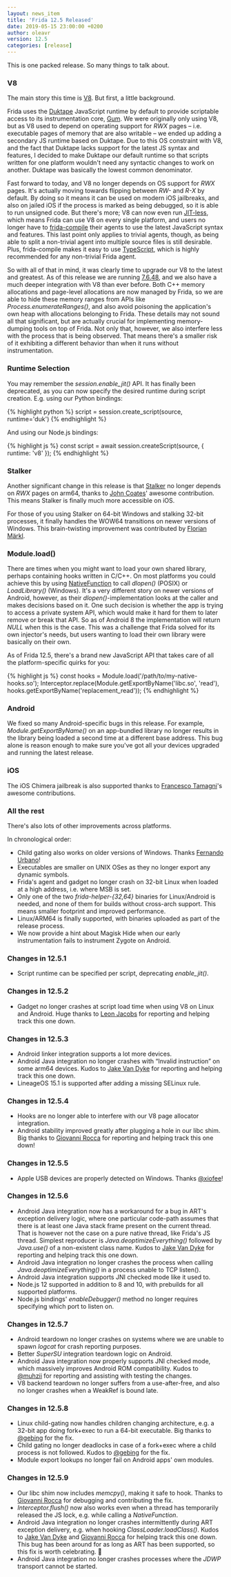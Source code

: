 ```yaml
---
layout: news_item
title: 'Frida 12.5 Released'
date: 2019-05-15 23:00:00 +0200
author: oleavr
version: 12.5
categories: [release]
---
```


This is one packed release. So many things to talk about.

### V8

The main story this time is [V8][]. But first, a little background.

Frida uses the [Duktape][] JavaScript runtime by default to provide
scriptable access to its instrumentation core, [Gum][]. We were
originally only using V8, but as V8 used to depend on operating support
for *RWX* pages – i.e. executable pages of memory that are also
writable – we ended up adding a secondary JS runtime based on Duktape.
Due to this OS constraint with V8, and the fact that Duktape lacks
support for the latest JS syntax and features, I decided to make Duktape
our default runtime so that scripts written for one platform wouldn't
need any syntactic changes to work on another. Duktape was basically the
lowest common denominator.

Fast forward to today, and V8 no longer depends on OS support for *RWX*
pages. It's actually moving towards flipping between *RW-* and *R-X* by
default. By doing so it means it can be used on modern iOS jailbreaks,
and also on jailed iOS if the process is marked as being debugged,
so it is able to run unsigned code. But there's more; V8 can now even run
[JIT-less][], which means Frida can use V8 on every single platform, and
users no longer have to [frida-compile][] their agents to use the latest
JavaScript syntax and features. This last point only applies to trivial
agents, though, as being able to split a non-trivial agent into multiple
source files is still desirable. Plus, frida-compile makes it easy to
use [TypeScript][], which is highly recommended for any non-trivial
Frida agent.

So with all of that in mind, it was clearly time to upgrade our V8 to
the latest and greatest. As of this release we are running [7.6.48][],
and we also have a much deeper integration with V8 than ever before.
Both C++ memory allocations and page-level allocations are now managed
by Frida, so we are able to hide these memory ranges from APIs like
*Process.enumerateRanges()*, and also avoid poisoning the application's
own heap with allocations belonging to Frida. These details may not
sound all that significant, but are actually crucial for implementing
memory-dumping tools on top of Frida. Not only that, however, we also
interfere less with the process that is being observed. That means
there's a smaller risk of it exhibiting a different behavior than when
it runs without instrumentation.

### Runtime Selection

You may remember the *session.enable_jit()* API. It has finally been
deprecated, as you can now specify the desired runtime during script
creation. E.g. using our Python bindings:

{% highlight python %}
script = session.create_script(source, runtime='duk')
{% endhighlight %}

And using our Node.js bindings:

{% highlight js %}
const script = await session.createScript(source, {
  runtime: 'v8'
});
{% endhighlight %}

### Stalker

Another significant change in this release is that [Stalker][] no longer
depends on *RWX* pages on arm64, thanks to [John Coates][]' awesome
contribution. This means Stalker is finally much more accessible on iOS.

For those of you using Stalker on 64-bit Windows and stalking 32-bit
processes, it finally handles the WOW64 transitions on newer versions of
Windows. This brain-twisting improvement was contributed by [Florian Märkl][].

### Module.load()

There are times when you might want to load your own shared library,
perhaps containing hooks written in C/C++. On most platforms you could
achieve this by using [NativeFunction][] to call *dlopen()* (POSIX) or
*LoadLibrary()* (Windows). It's a very different story on newer versions
of Android, however, as their *dlopen()*-implementation looks at the
caller and makes decisions based on it. One such decision is whether
the app is trying to access a private system API, which would make it
hard for them to later remove or break that API. So as of Android 8
the implementation will return *NULL* when this is the case. This was
a challenge that Frida solved for its own injector's needs, but users
wanting to load their own library were basically on their own.

As of Frida 12.5, there's a brand new JavaScript API that takes care of
all the platform-specific quirks for you:

{% highlight js %}
const hooks = Module.load('/path/to/my-native-hooks.so');
Interceptor.replace(Module.getExportByName('libc.so', 'read'),
    hooks.getExportByName('replacement_read'));
{% endhighlight %}

### Android

We fixed so many Android-specific bugs in this release. For example,
*Module.getExportByName()* on an app-bundled library no longer results
in the library being loaded a second time at a different base address.
This bug alone is reason enough to make sure you've got all your devices
upgraded and running the latest release.

### iOS

The iOS Chimera jailbreak is also supported thanks to
[Francesco Tamagni][]'s awesome contributions.

### All the rest

There's also lots of other improvements across platforms.

In chronological order:

- Child gating also works on older versions of Windows.
  Thanks [Fernando Urbano][]!
- Executables are smaller on UNIX OSes as they no longer export any
  dynamic symbols.
- Frida's agent and gadget no longer crash on 32-bit Linux when loaded
  at a high address, i.e. where MSB is set.
- Only one of the two *frida-helper-{32,64}* binaries for Linux/Android
  is needed, and none of them for builds without cross-arch support.
  This means smaller footprint and improved performance.
- Linux/ARM64 is finally supported, with binaries uploaded as part of
  the release process.
- We now provide a hint about Magisk Hide when our early instrumentation
  fails to instrument Zygote on Android.

### Changes in 12.5.1

- Script runtime can be specified per script, deprecating *enable_jit()*.

### Changes in 12.5.2

- Gadget no longer crashes at script load time when using V8 on Linux
  and Android. Huge thanks to [Leon Jacobs][] for reporting and helping
  track this one down.

### Changes in 12.5.3

- Android linker integration supports a lot more devices.
- Android Java integration no longer crashes with “Invalid instruction”
  on some arm64 devices. Kudos to [Jake Van Dyke][] for reporting and
  helping track this one down.
- LineageOS 15.1 is supported after adding a missing SELinux rule.

### Changes in 12.5.4

- Hooks are no longer able to interfere with our V8 page allocator
  integration.
- Android stability improved greatly after plugging a hole in our libc
  shim. Big thanks to [Giovanni Rocca][] for reporting and helping track
  this one down!

### Changes in 12.5.5

- Apple USB devices are properly detected on Windows. Thanks [@xiofee][]!

### Changes in 12.5.6

- Android Java integration now has a workaround for a bug in ART's
  exception delivery logic, where one particular code-path assumes that
  there is at least one Java stack frame present on the current thread.
  That is however not the case on a pure native thread, like Frida's JS
  thread. Simplest reproducer is *Java.deoptimizeEverything()* followed
  by *Java.use()* of a non-existent class name. Kudos to
  [Jake Van Dyke][] for reporting and helping track this one down.
- Android Java integration no longer crashes the process when calling
  *Java.deoptimizeEverything()* in a process unable to TCP listen().
- Android Java integration supports JNI checked mode like it used to.
- Node.js 12 supported in addition to 8 and 10, with prebuilds for all
  supported platforms.
- Node.js bindings' *enableDebugger()* method no longer requires
  specifying which port to listen on.

### Changes in 12.5.7

- Android teardown no longer crashes on systems where we are unable to
  spawn *logcat* for crash reporting purposes.
- Better *SuperSU* integration teardown logic on Android.
- Android Java integration now properly supports JNI checked mode, which
  massively improves Android ROM compatibility. Kudos to [@muhzii][] for
  reporting and assisting with testing the changes.
- V8 backend teardown no longer suffers from a use-after-free, and also
  no longer crashes when a WeakRef is bound late.

### Changes in 12.5.8

- Linux child-gating now handles children changing architecture, e.g. a
  32-bit app doing fork+exec to run a 64-bit executable. Big thanks to
  [@gebing][] for the fix.
- Child gating no longer deadlocks in case of a fork+exec where a child
  process is not followed. Kudos to [@gebing][] for the fix.
- Module export lookups no longer fail on Android apps' own modules.

### Changes in 12.5.9

- Our libc shim now includes *memcpy()*, making it safe to hook. Thanks to
  [Giovanni Rocca][] for debugging and contributing the fix.
- *Interceptor.flush()* now also works even when a thread has temporarily
  released the JS lock, e.g. while calling a *NativeFunction*.
- Android Java integration no longer crashes intermittently during ART
  exception delivery, e.g. when hooking *ClassLoader.loadClass()*. Kudos
  to [Jake Van Dyke][] and [Giovanni Rocca][] for helping track this one
  down. This bug has been around for as long as ART has been supported,
  so this fix is worth celebrating. 🎉
- Android Java integration no longer crashes processes where the *JDWP*
  transport cannot be started.


[V8]: https://v8.dev/
[Duktape]: https://duktape.org/
[Gum]: https://github.com/frida/frida-gum
[JIT-less]: https://v8.dev/blog/jitless
[frida-compile]: https://github.com/oleavr/frida-agent-example
[TypeScript]: https://www.typescriptlang.org/
[7.6.48]: https://chromium.googlesource.com/v8/v8/+/refs/tags/7.6.48
[Stalker]: https://frida.re/docs/javascript-api/#stalker
[John Coates]: https://twitter.com/JohnCoatesDev
[Florian Märkl]: https://twitter.com/thestr4ng3r
[NativeFunction]: https://frida.re/docs/javascript-api/#nativefunction
[Francesco Tamagni]: https://twitter.com/bezjaje
[Fernando Urbano]: https://github.com/ineedblood
[Leon Jacobs]: https://twitter.com/leonjza
[Jake Van Dyke]: https://twitter.com/giantpune
[Giovanni Rocca]: https://twitter.com/iGio90
[@xiofee]: https://github.com/xiofee
[@muhzii]: https://github.com/muhzii
[@gebing]: https://github.com/gebing
